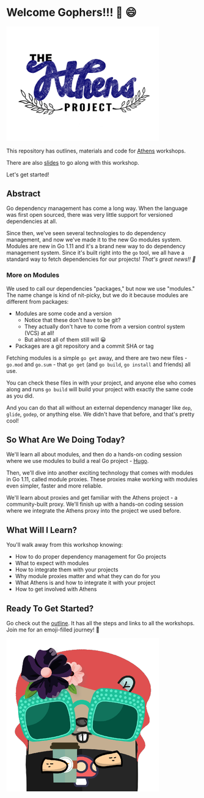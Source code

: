 # Welcome Gophers!!! :tada: :smile:

<img src="./images/athens-banner.png" width="400" />

This repository has outlines, materials and code for [Athens](https://docs.gomods.io) workshops.

There are also [slides](https://cda.ms/Kw) to go along with this workshop.

Let's get started!

## Abstract

Go dependency management has come a long way. When the language was first open sourced, there was very little support for versioned dependencies at all.

Since then, we've seen several technologies to do dependency management, and now we've made it to the new Go modules system. Modules are new in Go 1.11 and it's a brand new way to do dependency management system. Since it's built right into the `go` tool, we all have a standard way to fetch dependencies for our projects! _That's great news!! :tada:_

### More on Modules

We used to call our dependencies "packages," but now we use "modules." The name change is kind of nit-picky, but we do it because modules are different from packages:

- Modules are some code and a version
    - Notice that these don't have to be git?
    - They actually don't have to come from a version control system (VCS) at all!
    - But almost all of them still will :grinning:
- Packages are a git repository and a commit SHA or tag

Fetching modules is a simple `go get` away, and there are two new files - `go.mod` and `go.sum` - that `go get` (and `go build`, `go install` and friends) all use. 

You can check these files in with your project, and anyone else who comes along and runs `go build` will build your project with exactly the same code as you did.

And you can do that all without an external dependency manager like `dep`, `glide`, `godep`, or anything else. We didn't have that before, and that's pretty cool!

## So What Are We Doing Today?

We'll learn all about modules, and then do a hands-on coding session where we use modules to build a real Go project - [Hugo](https://github.com/gohugoio/hugo).

Then, we'll dive into another exciting technology that comes with modules in Go 1.11, called module proxies. These proxies make working with modules even simpler, faster and more reliable.

We'll learn about proxies and get familiar with the Athens project - a community-built proxy. We'll finish up with a hands-on coding session where we integrate the Athens proxy into the project we used before.

## What Will I Learn?

You'll walk away from this workshop knowing:

- How to do proper dependency management for Go projects
- What to expect with modules
- How to integrate them with your projects
- Why module proxies matter and what they can do for you
- What Athens is and how to integrate it with your project
- How to get involved with Athens

## Ready To Get Started?

Go check out the [outline](./OUTLINE.md). It has all the steps and links to all the workshops. Join me for an emoji-filled journey! :rocket:

![athens gopher](./images/athens-gopher.png)

